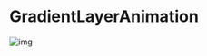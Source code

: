 # GradientLayerAnimation

![img](https://github.com/sharickh/GradientLayerAnimation/gradientLayer.gif)
